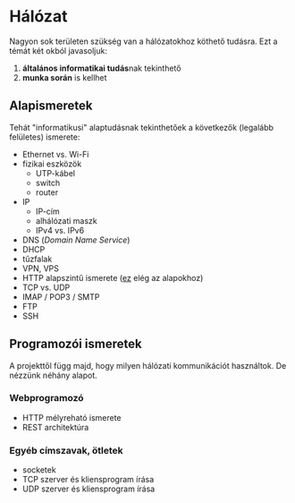 # Hálózat
Nagyon sok területen szükség van a hálózatokhoz köthető tudásra.
Ezt a témát két okból javasoljuk:
1. **általános informatikai tudás**nak tekinthető
2. **munka során** is kellhet

## Alapismeretek
Tehát "informatikusi" alaptudásnak tekinthetőek a következők (legalább felületes) ismerete:
- Ethernet vs. Wi-Fi
- fizikai eszközök
  - UTP-kábel
  - switch
  - router
- IP
  - IP-cím
  - alhálózati maszk
  - IPv4 vs. IPv6
- DNS (_Domain Name Service_)
- DHCP
- tűzfalak
- VPN, VPS
- HTTP alapszintű ismerete ([ez](https://hu.wikipedia.org/wiki/HTTP) elég az alapokhoz)
- TCP vs. UDP
- IMAP / POP3 / SMTP
- FTP
- SSH

## Programozói ismeretek
A projekttől függ majd, hogy milyen hálózati kommunikációt használtok. De nézzünk néhány alapot.

### Webprogramozó
- HTTP mélyreható ismerete
- REST architektúra

### Egyéb címszavak, ötletek
- socketek
- TCP szerver és kliensprogram írása
- UDP szerver és kliensprogram írása
